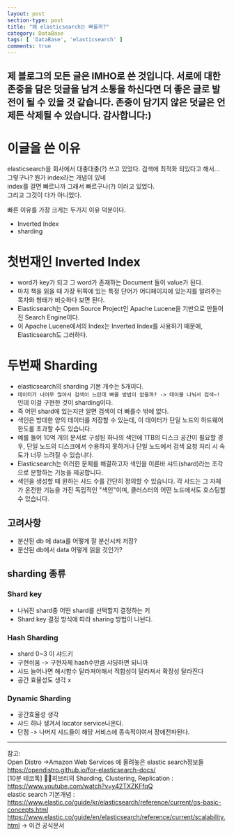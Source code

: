 ```yaml
---
layout: post
section-type: post
title: "왜 elasticsearch는 빠를까?"
category: DataBase
tags: [ 'DataBase', 'elasticsearch' ]
comments: true
---
```

제 블로그의 모든 글은 IMHO로 쓴 것입니다.
서로에 대한 존중을 담은 덧글을 남겨 소통을 하신다면 더 좋은 글로 발전이 될 수 있을 것 같습니다.
존중이 담기지 않은 덧글은 언제든 삭제될 수 있습니다.
감사합니다:)  
---  

# 이글을 쓴 이유
elasticsearch을 회사에서 대충대충(?) 쓰고 있었다.
검색에 최적화 되있다고 해서… 그렇구나? 뭔가 index라는 개념이 있네  
index를 걸면 빠르니까 그래서 빠르구나(?) 이러고 있었다.  
그리고 그것이 다가 아니었다.    


빠른 이유를 가장 크게는 두가지 이유 덕분이다.
- Inverted Index
- sharding




# 첫번재인 Inverted Index
- word가 key가 되고 그 word가 존재하는 Document 들이 value가 된다.
- 마치 책을 읽을 때 가장 뒤쪽에 있는 특정 단어가 어디페이지에 있는지를 알려주는 목차와 형태가 비슷하다 보면 된다.
- Elasticsearch는 Open Source Project인 Apache Lucene을 기반으로 만들어진 Search Engine이다.
- 이 Apache Lucene에서의 Index는 Inverted Index를 사용하기 때문에, Elasticsearch도 그러하다.




# 두번째 Sharding
- elasticsearch의 sharding 기본 개수는 5개이다.   
- `데이터가 너어무 많아서 검색이 느린데 빠를 방법이 없을까? -> 테이블 나눠서 검색~!` 인데 이걸 구현한 것이 sharding이다.
- 즉 어떤 shard에 있는지만 알면 검색이 더 빠를수 밖에 없다.
- 색인은 방대한 양의 데이터를 저장할 수 있는데, 이 데이터가 단일 노드의 하드웨어 한도를 초과할 수도 있습니다. 
- 예를 들어 10억 개의 문서로 구성된 하나의 색인에 1TB의 디스크 공간이 필요할 경우, 단일 노드의 디스크에서 수용하지 못하거나 단일 노드에서 검색 요청 처리 시 속도가 너무 느려질 수 있습니다.
- Elasticsearch는 이러한 문제를 해결하고자 색인을 이른바 샤드(shard)라는 조각으로 분할하는 기능을 제공합니다. 
- 색인을 생성할 때 원하는 샤드 수를 간단히 정의할 수 있습니다. 각 샤드는 그 자체가 온전한 기능을 가진 독립적인 "색인"이며, 클러스터의 어떤 노드에서도 호스팅할 수 있습니다.




## 고려사항
- 분산된 db 에 data를 어떻게 잘 분산시켜 저장?
- 분산된 db에서 data 어떻게 읽을 것인가?




## sharding 종류
### Shard key
- 나눠진 shard중 어떤 shard를 선택할지 결정하는 키
- Shard key 결정 방식에 따라 sharing 방법이 나뉜다.



### Hash Sharding
- shard 0~3 이 샤드키
- 구현쉬움 -> 구현자체 hash수만큼 샤딩하면 되니까
- 샤드 늘어나면 해시함수 달라져야해서 적합성이 달라져서 확장성 달라진다
- 공간 효율성도 생각 x


### Dynamic Sharding
- 공간효율성 생각
- 샤드 하나 생겨서 locator service나온다.
- 단점 -> 나머지 샤드들이 해당 서비스에 종속적이여서 장애전파된다.




---
참고:  
Open Distro ->Amazon Web Services 에 올려놓은 elastic search정보들  
https://opendistro.github.io/for-elasticsearch-docs/  
[10분 테코톡] 👨‍💻히브리의 Sharding, Clustering, Replication : https://www.youtube.com/watch?v=y42TXZKFfqQ  
elastic search 기본개념 : https://www.elastic.co/guide/kr/elasticsearch/reference/current/gs-basic-concepts.html  
https://www.elastic.co/guide/en/elasticsearch/reference/current/scalability.html -> 이건 공식문서  
